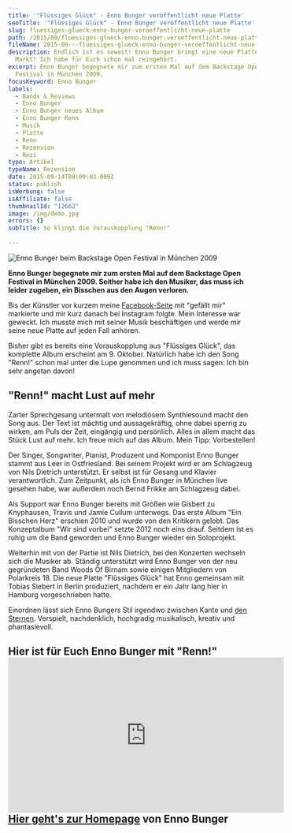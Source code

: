 ```yaml
---
title: '"Flüssiges Glück" - Enno Bunger veröffentlicht neue Platte'
seoTitle: '"Flüssiges Glück" - Enno Bunger veröffentlicht neue Platte'
slug: fluessiges-glueck-enno-bunger-veroeffentlicht-neue-platte
path: /2015/09/fluessiges-glueck-enno-bunger-veroeffentlicht-neue-platte/
fileName: 2015-09---fluessiges-glueck-enno-bunger-veroeffentlicht-neue-platte.md
description: Endlich ist es soweit! Enno Bunger bringt eine neue Platte auf den
  Markt! Ich habe für Euch schon mal reingehört.
excerpt: Enno Bunger begegnete mir zum ersten Mal auf dem Backstage Open
  Festival in München 2009.
focusKeyword: Enno Bunger
labels:
  - Bands & Reviews
  - Enno Bunger
  - Enno Bunger neues Album
  - Enno Bunger Renn
  - Musik
  - Platte
  - Renn
  - Rezension
  - Rezi
type: Artikel
typeName: Rezension
date: 2015-09-14T08:09:03.000Z
status: publish
isWerbung: false
isAffiliate: false
thumbnailId: "12662"
image: /img/demo.jpg
errors: {}
subTitle: So klingt die Vorauskopplung "Renn!"
  
---
```


![Enno Bunger beim Backstage Open Festival in München 2009](http://cardamonchai.com/wp-content/uploads/2015/09/9825441026_d0361ee00d_z-1-640x480.jpg "Enno Bunger mit seiner Band beim Backstage Open Festival in München 2009")

**Enno Bunger begegnete mir zum ersten Mal auf dem Backstage Open Festival in
München 2009. Seither habe ich den Musiker, das muss ich leider zugeben, ein
Bisschen aus den Augen verloren.**

Bis der Künstler vor kurzem meine
[Facebook-Seite](http://www.facebook.com/cardamonchai) mit "gefällt mir"
markierte und mir kurz danach bei Instagram folgte. Mein Interesse war geweckt.
Ich musste mich mit seiner Musik beschäftigen und werde mir seine neue Platte
auf jeden Fall anhören.

Bisher gibt es bereits eine Vorauskopplung aus "Flüssiges Glück", das komplette
Album erscheint am 9. Oktober. Natürlich habe ich den Song "Renn!" schon mal
unter die Lupe genommen und ich muss sagen: Ich bin sehr angetan davon!

## "Renn!" macht Lust auf mehr

Zarter Sprechgesang untermalt von melodiösem Synthiesound macht den Song aus.
Der Text ist mächtig und aussagekräftig, ohne dabei sperrig zu wirken, am Puls
der Zeit, eingängig und persönlich. Alles in allem macht das Stück Lust auf
mehr. Ich freue mich auf das Album. Mein Tipp: Vorbestellen!

Der Singer, Songwriter, Pianist, Produzent und Komponist Enno Bunger stammt aus
Leer in Ostfriesland. Bei seinem Projekt wird er am Schlagzeug von Nils Dietrich
unterstützt. Er selbst ist für Gesang und Klavier verantwortlich. Zum Zeitpunkt,
als ich Enno Bunger in München live gesehen habe, war außerdem noch Bernd Frikke
am Schlagzeug dabei.

Als Support war Enno Bunger bereits mit Größen wie Gisbert zu Knyphausen, Travis
und Jamie Cullum unterwegs. Das erste Album "Ein Bisschen Herz" erschien 2010
und wurde von den Kritikern gelobt. Das Konzeptalbum "Wir sind vorbei" setzte
2012 noch eins drauf. Seitdem ist es ruhig um die Band geworden und Enno Bunger
wieder ein Soloprojekt.

Weiterhin mit von der Partie ist Nils Dietrich, bei den Konzerten wechseln sich
die Musiker ab. Ständig unterstützt wird Enno Bunger von der neu gegründeten
Band Woods Of Birnam sowie einigen Mitgliedern von Polarkreis 18. Die neue
Platte "Flüssiges Glück" hat Enno gemeinsam mit Tobias Siebert in Berlin
produziert, nachdem er ein Jahr lang hier in Hamburg vorgeschrieben hatte.

Einordnen lässt sich Enno Bungers Stil irgendwo zwischen Kante und
[den Sternen](/2014/09/flucht-in-die-flucht/). Verspielt, nachdenklich,
hochgradig musikalisch, kreativ und phantasievoll.

## Hier ist für Euch Enno Bunger mit "Renn!"<iframe src="https://www.youtube.com/embed/SmBP2lMhEnE" width="560" height="315" frameborder="0" allowfullscreen="allowfullscreen"></iframe> [Hier geht's zur Homepage](http://ennobunger.de/) von Enno Bunger

  